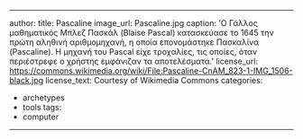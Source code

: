 
---
author: 
title: Pascaline
image_url: Pascaline.jpg
caption: 'Ο Γάλλος μαθηματικός Μπλεζ Πασκάλ (Blaise Pascal) κατασκεύασε το 1645 την πρώτη αληθινή αριθμομηχανή, η οποία επονομάστηκε Πασκαλίνα (Pascaline). Η μηχανή του Pascal είχε τροχαλίες, τις οποίες, όταν περιέστρεφε ο χρήστης εμφάνιζαν τα αποτελέσματα.'
license_url: https://commons.wikimedia.org/wiki/File:Pascaline-CnAM_823-1-IMG_1506-black.jpg
license_text: Courtesy of Wikimedia Commons
categories:
  - archetypes
  - tools
tags:
  - computer
---
